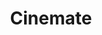 ---
title: "Cinemate"
description: "This is HLS VOD streaming system"
tags: ["MERN","Firebase","Drizzle"]
image: "./images/demo.jfif"
---